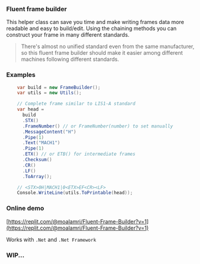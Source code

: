 ### Fluent frame builder
This helper class can save you time and make writing frames data more readable and easy to build/edit.
Using the chaining methods you can construct your frame in many different standards.
> There's almost no unified standard even from the same manufacturer, so this fluent frame builder should make it easier among different machines following different standards.

### Examples
```cs
    var build = new FrameBuilder();
    var utils = new Utils();

    // Complete frame similar to LIS1-A standard
    var head = 
      build
      .STX()
      .FrameNumber() // or FrameNumber(number) to set manually
      .MessageContent("H")
      .Pipe(1)
      .Text("MACH1")
      .Pipe(1)
      .ETX() // or ETB() for intermediate frames
      .Checksum()
      .CR()
      .LF()
      .ToArray();

    // <STX>0H|MACH1|0<ETX>EF<CR><LF>
    Console.WriteLine(utils.ToPrintable(head));
```

### Online demo

[https://replit.com/@moalamri/Fluent-Frame-Builder?v=1](https://replit.com/@moalamri/Fluent-Frame-Builder?v=1)

Works with `.Net` and `.Net Framework`
### WIP...